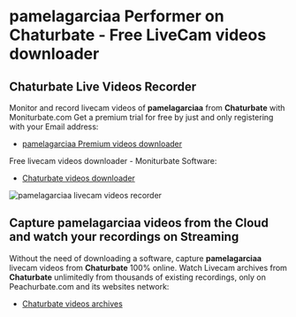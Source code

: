 # pamelagarciaa Performer on Chaturbate - Free LiveCam videos downloader

## Chaturbate Live Videos Recorder

Monitor and record livecam videos of **pamelagarciaa** from **Chaturbate** with Moniturbate.com
Get a premium trial for free by just and only registering with your Email address:
* [pamelagarciaa Premium videos downloader](https://moniturbate.com/request-demo-licence-key.html)

Free livecam videos downloader - Moniturbate Software:
* [Chaturbate videos downloader](https://moniturbate.com/moniturbate-download-software.html)

![pamelagarciaa livecam videos recorder](https://peachurnet.com/templates/moniturbate-software.png)


## Capture pamelagarciaa videos from the Cloud and watch your recordings on Streaming

Without the need of downloading a software, capture **pamelagarciaa** livecam videos from **Chaturbate** 100% online.
Watch Livecam archives from **Chaturbate** unlimitedly from thousands of existing recordings, only on Peachurbate.com and its websites network:
* [Chaturbate videos archives](https://peachurnet.com/)